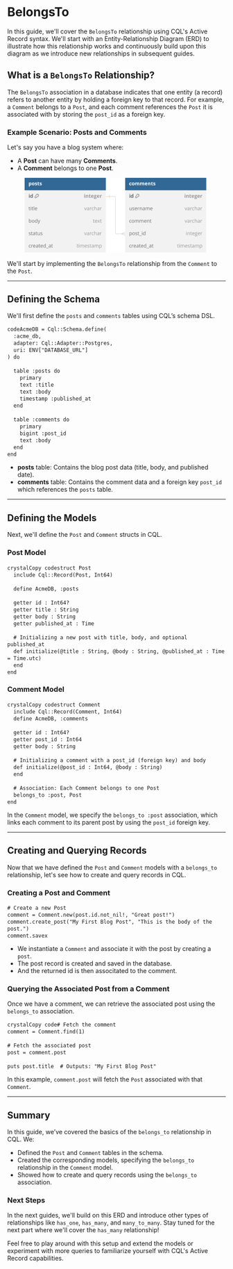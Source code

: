 # BelongsTo

In this guide, we'll cover the `BelongsTo` relationship using CQL's Active Record syntax. We'll start with an Entity-Relationship Diagram (ERD) to illustrate how this relationship works and continuously build upon this diagram as we introduce new relationships in subsequent guides.

## **What is a `BelongsTo` Relationship?**

The `BelongsTo` association in a database indicates that one entity (a record) refers to another entity by holding a foreign key to that record. For example, a `Comment` belongs to a `Post`, and each comment references the `Post` it is associated with by storing the `post_id` as a foreign key.

### Example Scenario: Posts and Comments

Let's say you have a blog system where:

* A **Post** can have many **Comments**.
* A **Comment** belongs to one **Post**.

<figure><img src="../../.gitbook/assets/Untitled-2.svg" alt=""><figcaption></figcaption></figure>

We'll start by implementing the `BelongsTo` relationship from the `Comment` to the `Post`.

***

## Defining the Schema

We'll first define the `posts` and `comments` tables using CQL’s schema DSL.

```crystal
codeAcmeDB = Cql::Schema.define(
  :acme_db, 
  adapter: Cql::Adapter::Postgres,
  uri: ENV["DATABASE_URL"]
) do

  table :posts do
    primary
    text :title
    text :body
    timestamp :published_at
  end

  table :comments do
    primary
    bigint :post_id
    text :body
  end
end
```

* **posts** table: Contains the blog post data (title, body, and published date).
* **comments** table: Contains the comment data and a foreign key `post_id` which references the `posts` table.

***

## Defining the Models

Next, we'll define the `Post` and `Comment` structs in CQL.

### **Post Model**

```crystal
crystalCopy codestruct Post
  include Cql::Record(Post, Int64)

  define AcmeDB, :posts

  getter id : Int64?
  getter title : String
  getter body : String
  getter published_at : Time

  # Initializing a new post with title, body, and optional published_at
  def initialize(@title : String, @body : String, @published_at : Time = Time.utc)
  end
end
```

### **Comment Model**

```crystal
crystalCopy codestruct Comment
  include Cql::Record(Comment, Int64)
  define AcmeDB, :comments

  getter id : Int64?
  getter post_id : Int64
  getter body : String

  # Initializing a comment with a post_id (foreign key) and body
  def initialize(@post_id : Int64, @body : String)
  end

  # Association: Each Comment belongs to one Post
  belongs_to :post, Post
end
```

In the `Comment` model, we specify the `belongs_to :post` association, which links each comment to its parent post by using the `post_id` foreign key.

***

## Creating and Querying Records

Now that we have defined the `Post` and `Comment` models with a `belongs_to` relationship, let's see how to create and query records in CQL.

### **Creating a Post and Comment**

```crystal
# Create a new Post
comment = Comment.new(post.id.not_nil!, "Great post!")
comment.create_post("My First Blog Post", "This is the body of the post.")
comment.savex

```

* We instantiate a `Comment` and associate it with the post by creating a `post`.
* The post record is created and saved in the database.
* &#x20;And the returned id is then associtated to the comment.

### **Querying the Associated Post from a Comment**

Once we have a comment, we can retrieve the associated post using the `belongs_to` association.

```crystal
crystalCopy code# Fetch the comment
comment = Comment.find(1)

# Fetch the associated post
post = comment.post

puts post.title  # Outputs: "My First Blog Post"
```

In this example, `comment.post` will fetch the `Post` associated with that `Comment`.

***

## Summary

In this guide, we’ve covered the basics of the `belongs_to` relationship in CQL. We:

* Defined the `Post` and `Comment` tables in the schema.
* Created the corresponding models, specifying the `belongs_to` relationship in the `Comment` model.
* Showed how to create and query records using the `belongs_to` association.

### Next Steps

In the next guides, we'll build on this ERD and introduce other types of relationships like `has_one`, `has_many`, and `many_to_many`. Stay tuned for the next part where we'll cover the `has_many` relationship!

Feel free to play around with this setup and extend the models or experiment with more queries to familiarize yourself with CQL's Active Record capabilities.
